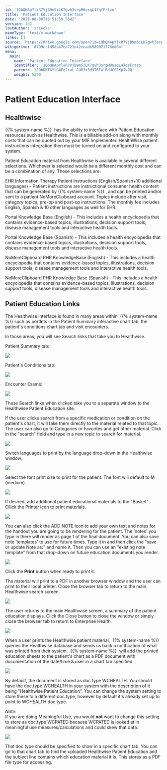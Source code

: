 ```yaml
---
id: '1QbQKApYlxR7VjB9m5iLK7gvh3srpM0usqL47qYFrtzo'
title: 'Patient Education Interface'
date: '2021-08-30T18:51:59.554Z'
version: 132
lastAuthor: 'sriecke'
mimeType: 'text/x-markdown'
links: []
source: 'https://drive.google.com/open?id=1QbQKApYlxR7VjB9m5iLK7gvh3srpM0usqL47qYFrtzo'
wikigdrive: '8799ccfd58b47ed721e42eeadb589071776ed64f'
menu:
  main:
    name: 'Patient Education Interface'
    identifier: '1QbQKApYlxR7VjB9m5iLK7gvh3srpM0usqL47qYFrtzo'
    parent: '1J0bDKTGYlGAEqJraL-CUB3x3d976F4lBdUCSRKpIv2Q'
    weight: 5370
---
```

# Patient Education Interface  

  
## Healthwise  
  
{{% system-name %}}  has the ability to interface with Patient Education resources such as Healthwise. This is a billable add-on along with monthly costs that can be quoted out by your MIE Implementer. HealthWise patient instructions integration then must be turned on and configured to your system.

Patient Education material from Healthwise is available in several different selections. Whichever is selected would be a different monthly cost and can be a combination of any. These selections are:

EHR Information Therapy Patient Instructions (English/Spanish+10 additional languages) – Patient instructions are instructional consumer health content that can be generated by {{% system-name %}} , and can be printed and/or sent to a patient NoMoreClipboard account. Topics include after visit, category topics, pre-op and post-op instructions. The monthly fee includes English, Spanish & 10 other languages as well for EHR.

Portal Knowledge Base (English) - This includes a health encyclopedia that contains evidence-based topics, illustrations, decision support tools, disease management tools and interactive health tools.

Portal Knowledge Base (Spanish) - This includes a health encyclopedia that contains evidence-based topics, illustrations, decision support tools, disease management tools and interactive health tools.

NoMoreClipboard PHR KnowledgeBase (English) - This includes a health encyclopedia that contains evidence-based topics, illustrations, decision support tools, disease management tools and interactive health tools.

NoMoreClipboard PHR Knowledge Base (Spanish) - This includes a health encyclopedia that contains evidence-based topics, illustrations, decision support tools, disease management tools and interactive health tools.
  
## Patient Education Links  
  
The Healthwise interface is found in many areas within  {{% system-name %}} such as portlets in the Patient Summary interactive chart tab, the patient's conditions chart tab and visit encounters.

In those areas, you will see Search links that take you to Healthwise.

Patient Summary tab:
  
![](../patient-education-interface.assets/10000201000004E70000015BABC289A6C09DDEE5.png)  


Patient's Conditions tab:
  
![](../patient-education-interface.assets/10000201000004C8000001779E165D71F010D5C7.png)  


Encounter Exams:
  
![](../patient-education-interface.assets/10000201000006A30000029575F91B1926A9B3D6.png)  


These Search links when clicked take you to a separate window to the Healthwise Patient Education site.

If the user clicks search from a specific medication or condition on the patient's chart, it will take them directly to the material related to that topic. The user can also go to Categories or Favorites and get other material. Click in the "search" field and type in a new topic to search for material.

  
![](../patient-education-interface.assets/1000020100000768000004011E00C813431B8C69.png)  


Switch languages to print by the language drop-down in the Healthwise window.

  
![](../patient-education-interface.assets/10000201000003AC000001C52642E33ADD19A60D.png)  


Select the font print size to print for the patient. The font will default to M (medium).
  
![](../patient-education-interface.assets/10000201000003B100000241A0D689632109C030.png)  


If desired, add additional patient educational materials to the "Basket" . Cllick the Printer icon to print materials.

  
![](../patient-education-interface.assets/10000201000003BF00000255A0DBE30DF0F9FAAE.png)  



You can also click the ADD NOTE icon to add your own text and notes for the handout you are going to be rendering for the patient. The ‘notes' you type in there will render as page 1 of the final document. You can also save note ‘templates' to use for future times. Type it in and then click the "save or update Note as:" and name it. Then you can use an "existing note template" from that drop-down on future education documents you render.

  
![](../patient-education-interface.assets/10000201000007770000030549BC02B0A6CA0031.png)  


Click the **Print** button when ready to print it.

The material will print to a PDF in another browser window and the user can print to their local printer. Close the browser tab to return to the main Healthwise search screen.
  
![](../patient-education-interface.assets/10000201000007700000038691B352607E9CE29C.png)  


The user returns to the main Healthwise screen, a summary of the patient education displays. Click the Close button to close the window or simply close the browser tab to return to Enterprise Health.
  
![](../patient-education-interface.assets/100002010000077200000275B66854E1A42682CF.png)  


When a user prints the Healthwise patient material,  {{% system-name %}} queries the Healthwise database and sends us back a notification of what was printed from their system.  {{% system-name %}}  will add the printed education sheets to the patient's chart as a PDF document with documentation of the date/time & user in a chart tab specified.

  
![](../patient-education-interface.assets/10000201000006A20000008433A33B19129CAB95.png)  



By default, the document is stored as doc.type WCHEALTH. You should have the doc.type WCHEALTH in your system with the description of it being "Healthwise Patient Education". You can change the system setting to store these to a different doc.type, however by default it's already set up to point to WCHEALTH doc.type.

*Note:*  
If you are doing Meaningful Use, you would **not** want to change this setting to store as doc.type WCPATED because WCPATED is looked at in meaningful use measures/calculations and could skew that data.
  
![](../patient-education-interface.assets/1000020100000177000000441D9FF5AF38C51E4A.png)  

That doc.type should be specified to show in a specific chart tab. You can go to that chart tab to find the uploaded Healthwise Patient Education and the subject line contains which education material it is. This stores as a PDF file type for accessing.


